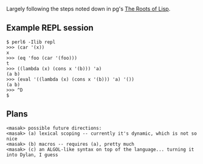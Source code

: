 Largely following the steps noted down in pg's
[The Roots of Lisp](http://lib.store.yahoo.net/lib/paulgraham/jmc.ps).

## Example REPL session

    $ perl6 -Ilib repl
    >>> (car '(x))
    x
    >>> (eq 'foo (car '(foo)))
    t
    >>> ((lambda (x) (cons x '(b))) 'a)
    (a b)
    >>> (eval '((lambda (x) (cons x '(b))) 'a) '())
    (a b)
    >>> ^D
    $

## Plans

    <masak> possible future directions:
    <masak> (a) lexical scoping -- currently it's dynamic, which is not so nice
    <masak> (b) macros -- requires (a), pretty much
    <masak> (c) an ALGOL-like syntax on top of the language... turning it into Dylan, I guess
